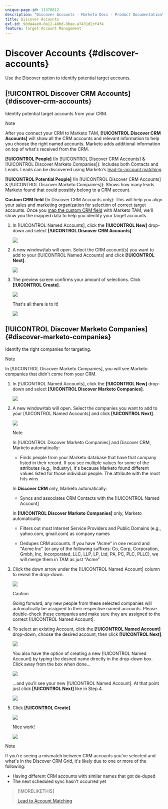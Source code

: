 ```yaml
---
unique-page-id: 11378812
description: "Discover Accounts - Marketo Docs - Product Documentation"
title: Discover Accounts
exl-id: 90da4ae0-0a12-48bd-8bae-a7431d2cf4f4
feature: Target Account Management
---
```

# Discover Accounts {#discover-accounts}

Use the Discover option to identify potential target accounts.

## [!UICONTROL Discover CRM Accounts] {#discover-crm-accounts}

Identify potential target accounts from your CRM.

>[!NOTE]
>
>After you connect your CRM to Marketo TAM, **[!UICONTROL Discover CRM Accounts]** will show all the CRM accounts and relevant information to help you choose the right named accounts. Marketo adds additional information on top of what's received from the CRM.

**[!UICONTROL People]** (In [!UICONTROL Discover CRM Accounts] & [!UICONTROL Discover Marketo Companies]): Includes both Contacts and Leads. Leads can be discovered using Marketo's [lead-to-account matching](/help/marketo/product-docs/target-account-management/target/named-accounts/lead-to-account-matching.md).

**[!UICONTROL Potential People]** (In [!UICONTROL Discover CRM Accounts] & [!UICONTROL Discover Marketo Companies]): Shows how many leads Marketo found that could possibly belong to a CRM account.

**Custom CRM field** (In Discover CRM Accounts only): This will help you align your sales and marketing organization for selection of correct target accounts. Once you [map the custom CRM field](/help/marketo/product-docs/target-account-management/setup-tam/create-a-custom-field-for-crm-discovery.md) with Marketo TAM, we'll show you the mapped data to help you identify your target accounts.

1. In [!UICONTROL Named Accounts], click the **[!UICONTROL New]** drop-down and select **[!UICONTROL Discover CRM Accounts]**.

   ![](assets/disc-crm-one.png)

1. A new window/tab will open. Select the CRM account(s) you want to add to your [!UICONTROL Named Accounts] and click **[!UICONTROL Next]**.

   ![](assets/disc-crm-two.png)

1. The preview screen confirms your amount of selections. Click **[!UICONTROL Create]**.

   ![](assets/disc-three.png)

   That's all there is to it!

   ![](assets/disc-four.png)

## [!UICONTROL Discover Marketo Companies] {#discover-marketo-companies}

Identify the right companies for targeting.

>[!NOTE]
>
>In [!UICONTROL Discover Marketo Companies], you will see Marketo companies that didn't come from your CRM.

1. In [!UICONTROL Named Accounts], click the **[!UICONTROL New]** drop-down and select **[!UICONTROL Discover Marketo Companies]**.

   ![](assets/one-1.png)

1. A new window/tab will open. Select the companies you want to add to your [!UICONTROL Named Accounts] and click **[!UICONTROL Next]**.

   ![](assets/disc-comp-two.png)

   >[!NOTE]
   >
   >In [!UICONTROL Discover Marketo Companies] and Discover CRM, Marketo automatically:
   >
   >* Finds people from your Marketo database that have that company listed in their record. If you see multiple values for some of the attributes (e.g., Industry), it's because Marketo found different values listed for those individual people. The attribute with the most hits wins
   >
   >In **Discover CRM** only, Marketo automatically:
   >
   >* Syncs and associates CRM Contacts with the [!UICONTROL Named Account]
   >
   >In **[!UICONTROL Discover Marketo Companies]** only, Marketo automatically:
   >
   >* Filters out most Internet Service Providers and Public Domains (e.g., yahoo.com, gmail.com) as company names
   >
   >* Dedupes CRM accounts. If you have "Acme" in one record and "Acme Inc" (or any of the following suffixes: Co, Corp, Corporation, Gmbh, Inc, Incorporated, LLC, LLP, LP, Ltd, PA, PC, PLC, PLLC), we will merge them in TAM as just "Acme"

1. Click the down arrow under the [!UICONTROL Named Account] column to reveal the drop-down.

   ![](assets/disc-comp-three.png)

   >[!CAUTION]
   >
   >Going forward, any new people from these selected companies will automatically be assigned to their respective named accounts. Please double-check these companies and make sure they are assigned to the correct [!UICONTROL Named Account].

1. To select an existing Account, click the **[!UICONTROL Named Account]** drop-down, choose the desired account, then click **[!UICONTROL Next]**.

   ![](assets/disc-comp-four.png)

   You also have the option of creating a new [!UICONTROL Named Account] by typing the desired name directly in the drop-down box. Click away from the box when done...

   ![](assets/disc-comp-five.png)

   ...and you'll see your new [!UICONTROL Named Account]. At that point just click **[!UICONTROL Next]** like in Step 4.

   ![](assets/disc-comp-six.png)

1. Click **[!UICONTROL Create]**.

   ![](assets/disc-comp-seven.png)

   Nice work!

   ![](assets/disc-co-six.png)

>[!NOTE]
>
>If you're seeing a mismatch between CRM accounts you've selected and what's in the Discover CRM Grid, it's likely due to one or more of the following:
>
>* Having different CRM accounts with similar names that got de-duped
>* The next scheduled sync hasn't occurred yet

>[!MORELIKETHIS]
>
>[Lead to Account Matching](/help/marketo/product-docs/target-account-management/target/named-accounts/lead-to-account-matching.md)
